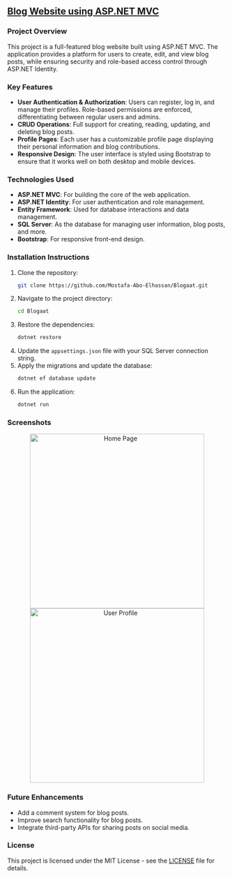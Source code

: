 ## [Blog Website using ASP.NET MVC](https://github.com/Mostafa-Abo-Elhassan/Blogaat)

### Project Overview
This project is a full-featured blog website built using ASP.NET MVC. The application provides a platform for users to create, edit, and view blog posts, while ensuring security and role-based access control through ASP.NET Identity.

### Key Features
- **User Authentication & Authorization**: Users can register, log in, and manage their profiles. Role-based permissions are enforced, differentiating between regular users and admins.
- **CRUD Operations**: Full support for creating, reading, updating, and deleting blog posts.
- **Profile Pages**: Each user has a customizable profile page displaying their personal information and blog contributions.
- **Responsive Design**: The user interface is styled using Bootstrap to ensure that it works well on both desktop and mobile devices.

### Technologies Used
- **ASP.NET MVC**: For building the core of the web application.
- **ASP.NET Identity**: For user authentication and role management.
- **Entity Framework**: Used for database interactions and data management.
- **SQL Server**: As the database for managing user information, blog posts, and more.
- **Bootstrap**: For responsive front-end design.

### Installation Instructions
1. Clone the repository:
    ```bash
    git clone https://github.com/Mostafa-Abo-Elhassan/Blogaat.git
    ```
2. Navigate to the project directory:
    ```bash
    cd Blogaat
    ```
3. Restore the dependencies:
    ```bash
    dotnet restore
    ```
4. Update the `appsettings.json` file with your SQL Server connection string.
5. Apply the migrations and update the database:
    ```bash
    dotnet ef database update
    ```
6. Run the application:
    ```bash
    dotnet run
    ```

### Screenshots
<p align="center">
  <img src="path_to_screenshot1.png" alt="Home Page" width="400px"/>
  <img src="path_to_screenshot2.png" alt="User Profile" width="400px"/>
</p>

### Future Enhancements
- Add a comment system for blog posts.
- Improve search functionality for blog posts.
- Integrate third-party APIs for sharing posts on social media.

### License
This project is licensed under the MIT License - see the [LICENSE](LICENSE) file for details.
